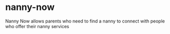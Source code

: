# nanny-now
Nanny Now allows parents who need to find a nanny to connect with people who offer their nanny services
